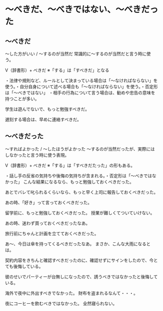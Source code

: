 # 〜べきだ、〜べきではない、〜べきだった


## 〜べきだ
〜した方がいい / 〜するのが当然だ   常識的に〜するのが当然だと言う時に使う。

V（辞書形）+ べきだ ※「する」は「すべきだ」となる

・法律や規則など、ルールとして決まっている場合は「〜なければならない」を使う。・自分自身について述べる場合も「〜なければならない」を使う。・否定形は「〜べきではない」 ・相手の行為について言う場合は、勧めや忠告の意味を持つことが多い。

学生は遊んでないで、もっと勉強すべきだ。

遅刻する場合は、早めに連絡すべきだ。

## 〜べきだった
〜すればよかった  / 〜したほうがよかった 〜するのが当然だったが、実際にはしなかったと言う時に使う表現。

V（辞書形）+ べきだ ※「する」は「すべきだたった」の形もある。


・話し手の反省の気持ちや後悔の気持ちが含まれる。・否定形は「〜べきではなかった」
こんな結果になるなら、もっと勉強しておくべきだった。

あとでバレて叱られるくらいなら、もっと早く上司に報告しておくべきだった。

あの時、「好き」って言っておくべきだった。

留学前に、もっと勉強しておくべきだった。
授業が難しくてついていけない。

あの時、迷わず買っておくべきだったなあ。

旅行前にちゃんと計画を立てておくべきだった。

あ〜、今日は傘を持ってくるべきだったなあ。
まさか、こんな大雨になるとは。

契約内容をきちんと確認すべきだったのに、確認せずにサインをしたので、今とても後悔している。

彼のせいでパーティーが台無しになったので、誘うべきではなかったと後悔している。

海外で夜中に外出すべきでなかった。
財布を盗まれるなんて・・・。

夜にコーヒーを飲むべきではなかった。
全然寝られない。
